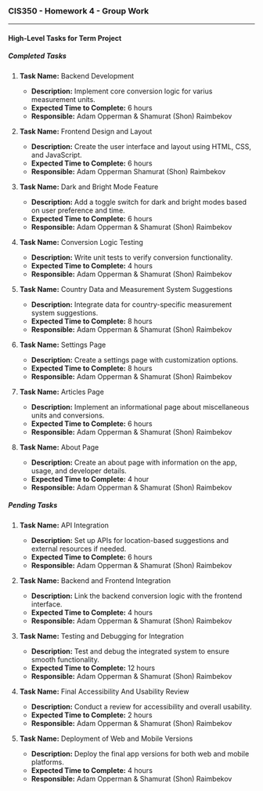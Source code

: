 ### CIS350 - Homework 4 - Group Work

---

#### High-Level Tasks for Term Project

##### Completed Tasks

1) **Task Name:** Backend Development
   - **Description:** Implement core conversion logic for varius measurement units.
   - **Expected Time to Complete:** 6 hours
   - **Responsible:** Adam Opperman & Shamurat (Shon) Raimbekov

2) **Task Name:** Frontend Design and Layout
   - **Description:** Create the user interface and layout using HTML, CSS, and JavaScript.
   - **Expected Time to Complete:** 6 hours
   - **Responsible:** Adam Opperman Shamurat (Shon) Raimbekov

3) **Task Name:** Dark and Bright Mode Feature
   - **Description:** Add a toggle switch for dark and bright modes based on user preference and time.
   - **Expected Time to Complete:** 6 hours
   - **Responsible:** Adam Opperman & Shamurat (Shon) Raimbekov

4) **Task Name:** Conversion Logic Testing
   - **Description:** Write unit tests to verify conversion functionality.
   - **Expected Time to Complete:** 4 hours
   - **Responsible:** Adam Opperman & Shamurat (Shon) Raimbekov

5) **Task Name:** Country Data and Measurement System Suggestions
   - **Description:** Integrate data for country-specific measurement system suggestions.
   - **Expected Time to Complete:** 8 hours
   - **Responsible:** Adam Opperman & Shamurat (Shon) Raimbekov

6) **Task Name:** Settings Page
   - **Description:** Create a settings page with customization options.
   - **Expected Time to Complete:** 8 hours
   - **Responsible:** Adam Opperman & Shamurat (Shon) Raimbekov

7) **Task Name:** Articles Page
   - **Description:** Implement an informational page about miscellaneous units and conversions.
   - **Expected Time to Complete:** 6 hours
   - **Responsible:** Adam Opperman & Shamurat (Shon) Raimbekov

8) **Task Name:** About Page
   - **Description:** Create an about page with information on the app, usage, and developer details.
   - **Expected Time to Complete:** 4 hour
   - **Responsible:** Adam Opperman & Shamurat (Shon) Raimbekov

##### Pending Tasks

1) **Task Name:** API Integration
   - **Description:** Set up APIs for location-based suggestions and external resources if needed.
   - **Expected Time to Complete:** 6 hours
   - **Responsible:** Adam Opperman & Shamurat (Shon) Raimbekov

2) **Task Name:** Backend and Frontend Integration
   - **Description:** Link the backend conversion logic with the frontend interface.
   - **Expected Time to Complete:** 4 hours
   - **Responsible:** Adam Opperman & Shamurat (Shon) Raimbekov

3) **Task Name:** Testing and Debugging for Integration
   - **Description:** Test and debug the integrated system to ensure smooth functionality.
   - **Expected Time to Complete:** 12 hours
   - **Responsible:** Adam Opperman & Shamurat (Shon) Raimbekov

4) **Task Name:** Final Accessibility And Usability Review
   - **Description:** Conduct a review for accessibility and overall usability.
   - **Expected Time to Complete:** 2 hours
   - **Responsible:** Adam Opperman & Shamurat (Shon) Raimbekov

5) **Task Name:** Deployment of Web and Mobile Versions
   - **Description:** Deploy the final app versions for both web and mobile platforms.
   - **Expected Time to Complete:** 4 hours
   - **Responsible:** Adam Opperman & Shamurat (Shon) Raimbekov
